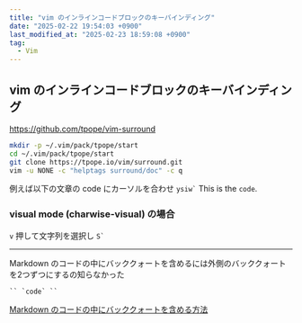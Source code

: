 ```yaml
---
title: "vim のインラインコードブロックのキーバインディング"
date: "2025-02-22 19:54:03 +0900"
last_modified_at: "2025-02-23 18:59:08 +0900"
tag:
  - Vim
---
```


## vim のインラインコードブロックのキーバインディング
https://github.com/tpope/vim-surround

```sh
mkdir -p ~/.vim/pack/tpope/start
cd ~/.vim/pack/tpope/start
git clone https://tpope.io/vim/surround.git
vim -u NONE -c "helptags surround/doc" -c q
```

例えば以下の文章の code にカーソルを合わせ `` ysiw` ``
This is the `code`.

### visual mode (charwise-visual) の場合

`v` 押して文字列を選択し `` S` ``

---

Markdown のコードの中にバッククォートを含めるには外側のバッククォートを2つずつにするの知らなかった

```
`` `code` ``
```

[Markdown のコードの中にバッククォートを含める方法](https://gotohayato.com/content/535/)

